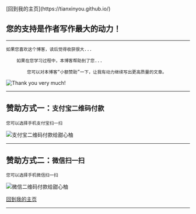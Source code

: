 <html lang="zh-Hans,en,default">
<title>关于我 | 甜心柚</title>
<head>
  <meta charset=utf-8/>
</head>
</html>
[回到我的主页](https://tianxinyou.github.io/)

您的支持是作者写作最大的动力！
------------------------------
<hr>

	如果您喜欢这个博客，读后觉得收获很大...

		如果在您学习过程中，本博客帮助到了您...

			您可以对本博客“小额赞助”一下，让我有动力继续写出更高质量的文章。

![](/txy_about/txy_thankyou.jpg "Thank you very much!")

<hr>

赞助方式一：`支付宝二维码付款`
------------------------------

	您可以选择手机支付宝扫一扫

![](/txy_about/txy_zhifubao.png "支付宝二维码付款给甜心柚")

<hr>

赞助方式二：`微信扫一扫`
------------------------------

	您可以选择手机微信扫一扫

![](/txy_about/txy_weixin.png "微信二维码付款给甜心柚")

[回到我的主页](https://tianxinyou.github.io/)
<hr>